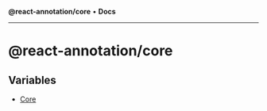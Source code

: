 **@react-annotation/core** • **Docs**

***

# @react-annotation/core

## Variables

- [Core](variables/Core.md)
